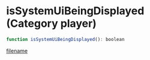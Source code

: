 # isSystemUiBeingDisplayed (Category player)

```js
function isSystemUiBeingDisplayed(): boolean
```

[filename](isSystemUiBeingDisplayed_m.md ':include')